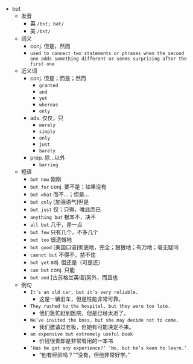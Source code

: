 - but
  - 发音
    - 英 `/bʌt; bət/`
    - 美 `/bʌt/`
  - 词义
    - conj. 但是，然而
    - `used to connect two statements or phrases when the second one adds something different or seems surprising after the first one`
  - 近义词
    - conj. 但是；而是；然而
      - `granted`
      - `and`
      - `yet`
      - `whereas`
      - `only`
    - adv. 仅仅，只
      - `merely`
      - `simply`
      - `only`
      - `just`
      - `barely`
    - prep. 除…以外
      - `barring`
  - 短语
    - `but now` 刚刚 
    - `but for` conj. 要不是；如果没有 
    - `but what` 而不…；但是… 
    - `but only` [加强语气]但是 
    - `but just` 仅；只得，唯此而已 
    - `anything but` 根本不，决不 
    - `all but` 几乎，差一点 
    - `but few` 只有几个，不多几个 
    - `but too` 很遗憾地 
    - `but good` [美国口语]彻底地，完全；狠狠地；有力地；毫无疑问 
    - `cannot but` 不得不，禁不住 
    - `but yet` adj. 但还是（可是还） 
    - `can but` conj. 只能 
    - `but and` [古苏格兰英语]另外，而且也 
  - 例句
    - `It’s an old car, but it’s very reliable.`
      - 这是一辆旧车，但是性能非常可靠。
    - `They rushed to the hospital, but they were too late.`
      - 他们急忙赶到医院，但是已经太迟了。
    - `We’ve invited the boss, but she may decide not to come.`
      - 我们邀请过老板，但她有可能决定不来。
    - `an expensive but extremely useful book`
      - 价钱很贵却是非常有用的一本书
    - `‘Has he got any experience?’ ‘No, but he’s keen to learn.’`
      - “他有经验吗？”“没有，但他非常好学。”

